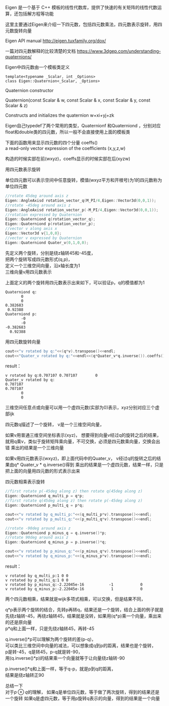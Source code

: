 Eigen 是一个基于 C++ 模板的线性代数库，提供了快速的有关矩阵的线性代数运算，还包括解方程等功能

这里主要通过Eigen来介绍一下四元数，包括四元数乘法，四元数表示旋转，用四元数旋转向量

Eigen API manual
http://eigen.tuxfamily.org/dox/

一篇对四元数解释的比较清楚的文档
https://www.3dgep.com/understanding-quaternions/

Eigen中四元数由一个模板类定义
```
template<typename _Scalar, int _Options>
class Eigen::Quaternion<_Scalar, _Options>
```

Quaternion constructor

Quaternion(const Scalar & w,
            const Scalar & x,
            const Scalar & y,
            const Scalar & z)

Constructs and initializes the quaternion  w+xi+yj+zk

Eigen自己typedef了两个常用的类型，Quaternionf 和Quaterniond ，分别对应float和double类的四元数，所以一般不会直接使用上面的模板类

下面的函数用来显示四元数的四个分量
coeffs()<br>
a read-only vector expression of the coefficients (x,y,z,w)

构造的时候实部在前(wxyz)，coeffs显示的时候实部在后(xyzw)

用四元数表示旋转

单位四元数可以表示空间中任意旋转，模值(wxyz平方和开根号)为1的四元数称为单位四元数

```cpp
//rotate 45deg around axis z
Eigen::AngleAxisd rotation_vector_q(M_PI/4,Eigen::Vector3d(0,0,1)); 
//rotate -45deg around axis z   
Eigen::AngleAxisd rotation_vector_p(-M_PI/4,Eigen::Vector3d(0,0,1));
//rotation expressed by Quaternion    
Eigen::Quaterniond q(rotation_vector_q);                                
Eigen::Quaterniond p(rotation_vector_p);
//vector v along axis x
Eigen::Vector3d v{1,0,0}; 
//vector v expressed by Quaternion                                        
Eigen::Quaterniond Quater_v(0,1,0,0);                                   
```

先定义两个旋转，分别是绕z轴转45和-45度，<br>
把两个旋转写成四元数形式(q,p)，<br>
定义一个三维空间向量，沿x轴长度为1<br>
三维向量v用四元数表示<br>


上面定义的两个旋转用四元数表示出来如下，可以验证p，q的模值都为1
```
Quaterniond q:
       0
       0
0.382683
 0.92388
Quaterniond p:
       -0
       -0
-0.382683
  0.92388
```


用四元数旋转向量
```cpp
cout<<"v rotated by q:"<<(q*v).transpose()<<endl;
cout<<"Quater_v rotated by q:"<<endl<<(q*Quater_v*q.inverse()).coeffs()<<endl;
```

result：
```
v rotated by q:0.707107 0.707107        0
Quater_v rotated by q:
0.707107
0.707107
       0
       0
```

三维空间任意点或向量可以用一个虚四元数(实部为0)表示，xyz分别对应三个虚部ijk

四元数q描述了一个旋转，
v是一个三维空间向量，

如果v用普通三维空间坐标表示(xyz)，
想要得到向量v经过q的旋转之后的结果，就用q乘v，类似于旋转矩阵乘向量，不可交换，必须是四元数乘向量，交换会出错
乘出的结果是一个三维向量

如果v用四元数表示(wxyz)，即上面代码中的Quater_v，
v经过q的旋转之后的结果由q* Quater_v * q.inverse()得到
乘出的结果是一个虚四元数，结果一样，只是把上面的向量用四元数的形式表示出来



四元数相乘表示旋转

```cpp
//first rotate p(-45deg along z) then rotate q(45deg along z) 
Eigen::Quaterniond q_multi_p = q*p; 
//first rotate q(45deg along z) then rotate p(-45deg along z)            
Eigen::Quaterniond p_multi_q = p*q;                                     

cout<<"v rotated by q_multi_p:"<<(q_multi_p*v).transpose()<<endl;       
cout<<"v rotated by p_multi_q:"<<(p_multi_q*v).transpose()<<endl;       

//rotate -90deg around axis z
Eigen::Quaterniond p_minus_q = q.inverse()*p; 
//rotate 90deg around axis z                          
Eigen::Quaterniond q_minus_p = p.inverse()*q;                           

cout<<"v rotated by p_minus_q:"<<(p_minus_q*v).transpose()<<endl;       
cout<<"v rotated by q_minus_p:"<<(q_minus_p*v).transpose()<<endl;       
```

result：
```
v rotated by q_multi_p:1 0 0
v rotated by p_multi_q:1 0 0
v rotated by p_minus_q:-2.22045e-16           -1            0
v rotated by q_minus_p:-2.22045e-16            1            0
```

两个四元数相乘，结果就是wijk多项式相乘，可以交换，但是结果不同，

q\*p表示两个旋转的结合，先转p再转q，结果还是一个旋转，结合上面的例子就是先绕z轴转-45，再绕z轴转45，结果就是没转，如果用(q\*p)乘一个向量，乘出来的还是原向量<br>
p*q和上面一样，只是先绕z轴转45，再转-45

q.inverse()\*p可以理解为两个旋转的差(p-q)，<br>
可以类比三维空间中向量的减法，可以想象成q到p的距离，结果也是个旋转，<br>
p是转-45，q是转45，p-q就是转-90，<br>
用(q.inverse()*p)的结果乘一个向量就等于让向量绕z轴转-90

p.inverse()*q和上面一样，等于q-p，就是p到q的距离，<br>
结果是绕z轴转正90

总结一下<br>
对于$p\otimes q$的理解，
如果q是单位四元数，等于做了两次旋转，得到的结果还是一个旋转
如果q是虚四元数，等于用p旋转q表示的向量，得到的结果是一个向量

